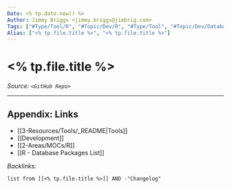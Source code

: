 ```yaml
---
Date: <% tp.date.now() %>
Author: Jimmy Briggs <jimmy.briggs@jimbrig.com>
Tags: ["#Type/Tool/R", "#Topic/Dev/R", "#Type/Tool", "#Topic/Dev/Database"]
Alias: ["<% tp.file.title %>", "<% tp.file.title %>"]
---
```


# <% tp.file.title %>

*Source: `<GitHub Repo>`*

***

## Appendix: Links

- [[3-Resources/Tools/_README|Tools]]
- [[Development]]
- [[2-Areas/MOCs/R]]
- [[R - Database Packages List]]


*Backlinks:*

```dataview
list from [[<% tp.file.title %>]] AND -"Changelog"
```